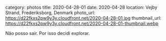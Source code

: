 category: photos 
title: 2020-04-28-01
date: 2020-04-28
location: Vejby Strand, Frederiksborg, Denmark
photo_url: https://d22fkxs2pw9y3y.cloudfront.net/2020-04-28-01.jpg
thumbnail_url: https://d22fkxs2pw9y3y.cloudfront.net/2020-04-28-01-thumbnail.webp

Não posso sair. Por isso decidi explorar. 